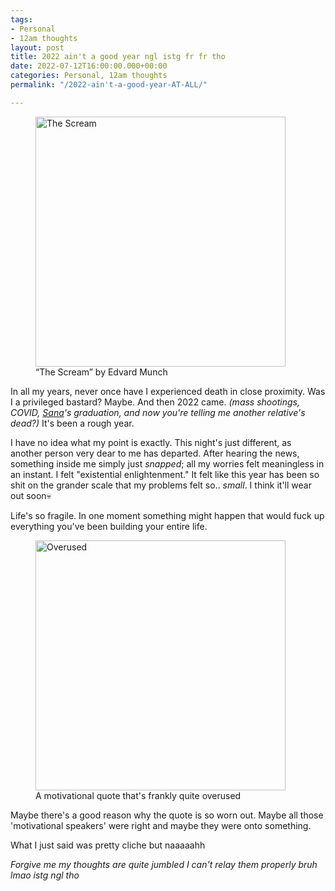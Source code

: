 ```yaml
---
tags:
- Personal
- 12am thoughts
layout: post
title: 2022 ain't a good year ngl istg fr fr tho
date: 2022-07-12T16:00:00.000+00:00
categories: Personal, 12am thoughts
permalink: "/2022-ain't-a-good-year-AT-ALL/"

---
```

<figure><img src="https://cdn.discordapp.com/attachments/993410728088305734/996455238980612248/0_GEZDqwMQqsdNegms.jpg" alt="The Scream" style="width:400px;"> <figcaption>“The Scream” by Edvard Munch</figcaption> </figure>

In all my years, never once have I experienced death in close proximity. Was I a privileged bastard? Maybe. And then 2022 came. _(mass shootings, COVID,_ [_Sana_](https://www.youtube.com/channel/UCsUj0dszADCGbF3gNrQEuSQ)_'s graduation, and now you're telling me another relative's dead?)_ It's been a rough year.

I have no idea what my point is exactly. This night's just different, as another person very dear to me has departed. After hearing the news, something inside me simply just _snapped_; all my worries felt meaningless in an instant. I felt "existential enlightenment." It felt like this year has been so shit on the grander scale that my problems felt so.. _small_. I think it'll wear out soon💀

Life's so fragile. In one moment something might happen that would fuck up everything you've been building your entire life.

<figure><img src="https://cdn.discordapp.com/attachments/993410728088305734/996463792986804304/Minimalist_Simple_Motivational_Quote_Instagram_Post.jpg" alt="Overused" style="width:400px;"> <figcaption>A motivational quote that's frankly quite overused</figcaption> </figure>

Maybe there's a good reason why the quote is so worn out. Maybe all those 'motivational speakers' were right and maybe they were onto something.

What I just said was pretty cliche but naaaaahh

_Forgive me my thoughts are quite jumbled I can't relay them properly bruh lmao istg ngl tho_